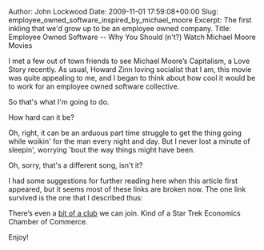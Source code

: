 Author: John Lockwood
Date: 2009-11-01 17:59:08+00:00
Slug: employee_owned_software_inspired_by_michael_moore
Excerpt:  The first inkling that we'd grow up to be an employee owned company.
Title: Employee Owned Software -- Why You Should (n't?) Watch Michael Moore Movies

I met a few out of town friends to see Michael Moore’s Capitalism, a Love Story recently. As usual, Howard Zinn loving socialist that I am, this movie was quite appealing to me, and I began to think about how cool it would be to work for an employee owned software collective.

So that's what I'm going to do.

How hard can it be?

Oh, right, it can be an arduous part time struggle to get the thing going while woikin' for the man every night and day. But I never lost a minute of sleepin', worrying 'bout the way things might have been.

Oh, sorry, that's a different song, isn't it?

 I had some suggestions for further reading here when this article first appeared, but it seems most of these links are broken now.  The one link survived is the one that I described thus:
 
There’s even a [bit of a club](http://www.usworker.coop/front) we can join. Kind of a Star Trek Economics Chamber of Commerce. 

Enjoy!